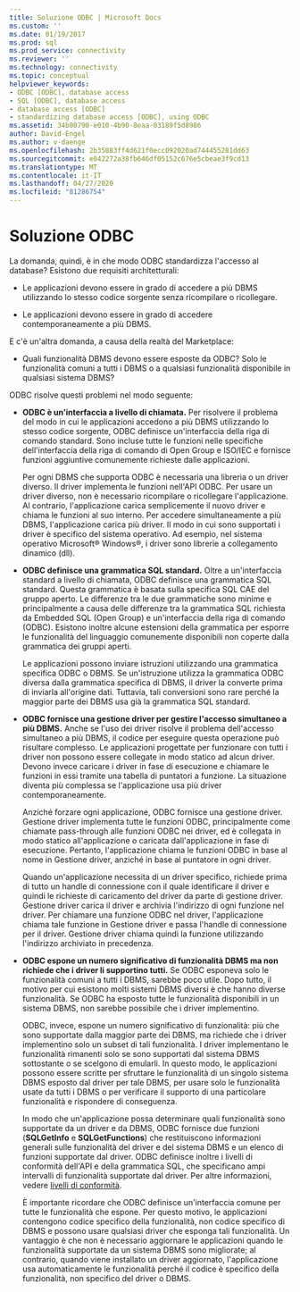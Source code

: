 ```yaml
---
title: Soluzione ODBC | Microsoft Docs
ms.custom: ''
ms.date: 01/19/2017
ms.prod: sql
ms.prod_service: connectivity
ms.reviewer: ''
ms.technology: connectivity
ms.topic: conceptual
helpviewer_keywords:
- ODBC [ODBC], database access
- SQL [ODBC], database access
- database access [ODBC]
- standardizing database access [ODBC], using ODBC
ms.assetid: 34b80790-e010-4b90-8eaa-03189f5d8986
author: David-Engel
ms.author: v-daenge
ms.openlocfilehash: 2b35883ff4d621f0ecc092020ad744455281dd63
ms.sourcegitcommit: e042272a38fb646df05152c676e5cbeae3f9cd13
ms.translationtype: MT
ms.contentlocale: it-IT
ms.lasthandoff: 04/27/2020
ms.locfileid: "81286754"
---
```

# <a name="the-odbc-solution"></a>Soluzione ODBC
La domanda, quindi, è in che modo ODBC standardizza l'accesso al database? Esistono due requisiti architetturali:  
  
-   Le applicazioni devono essere in grado di accedere a più DBMS utilizzando lo stesso codice sorgente senza ricompilare o ricollegare.  
  
-   Le applicazioni devono essere in grado di accedere contemporaneamente a più DBMS.  
  
 E c'è un'altra domanda, a causa della realtà del Marketplace:  
  
-   Quali funzionalità DBMS devono essere esposte da ODBC? Solo le funzionalità comuni a tutti i DBMS o a qualsiasi funzionalità disponibile in qualsiasi sistema DBMS?  
  
 ODBC risolve questi problemi nel modo seguente:  
  
-   **ODBC è un'interfaccia a livello di chiamata.** Per risolvere il problema del modo in cui le applicazioni accedono a più DBMS utilizzando lo stesso codice sorgente, ODBC definisce un'interfaccia della riga di comando standard. Sono incluse tutte le funzioni nelle specifiche dell'interfaccia della riga di comando di Open Group e ISO/IEC e fornisce funzioni aggiuntive comunemente richieste dalle applicazioni.  
  
     Per ogni DBMS che supporta ODBC è necessaria una libreria o un driver diverso. Il driver implementa le funzioni nell'API ODBC. Per usare un driver diverso, non è necessario ricompilare o ricollegare l'applicazione. Al contrario, l'applicazione carica semplicemente il nuovo driver e chiama le funzioni al suo interno. Per accedere simultaneamente a più DBMS, l'applicazione carica più driver. Il modo in cui sono supportati i driver è specifico del sistema operativo. Ad esempio, nel sistema operativo Microsoft® Windows®, i driver sono librerie a collegamento dinamico (dll).  
  
-   **ODBC definisce una grammatica SQL standard.** Oltre a un'interfaccia standard a livello di chiamata, ODBC definisce una grammatica SQL standard. Questa grammatica è basata sulla specifica SQL CAE del gruppo aperto. Le differenze tra le due grammatiche sono minime e principalmente a causa delle differenze tra la grammatica SQL richiesta da Embedded SQL (Open Group) e un'interfaccia della riga di comando (ODBC). Esistono inoltre alcune estensioni della grammatica per esporre le funzionalità del linguaggio comunemente disponibili non coperte dalla grammatica dei gruppi aperti.  
  
     Le applicazioni possono inviare istruzioni utilizzando una grammatica specifica ODBC o DBMS. Se un'istruzione utilizza la grammatica ODBC diversa dalla grammatica specifica di DBMS, il driver la converte prima di inviarla all'origine dati. Tuttavia, tali conversioni sono rare perché la maggior parte dei DBMS usa già la grammatica SQL standard.  
  
-   **ODBC fornisce una gestione driver per gestire l'accesso simultaneo a più DBMS.** Anche se l'uso dei driver risolve il problema dell'accesso simultaneo a più DBMS, il codice per eseguire questa operazione può risultare complesso. Le applicazioni progettate per funzionare con tutti i driver non possono essere collegate in modo statico ad alcun driver. Devono invece caricare i driver in fase di esecuzione e chiamare le funzioni in essi tramite una tabella di puntatori a funzione. La situazione diventa più complessa se l'applicazione usa più driver contemporaneamente.  
  
     Anziché forzare ogni applicazione, ODBC fornisce una gestione driver. Gestione driver implementa tutte le funzioni ODBC, principalmente come chiamate pass-through alle funzioni ODBC nei driver, ed è collegata in modo statico all'applicazione o caricata dall'applicazione in fase di esecuzione. Pertanto, l'applicazione chiama le funzioni ODBC in base al nome in Gestione driver, anziché in base al puntatore in ogni driver.  
  
     Quando un'applicazione necessita di un driver specifico, richiede prima di tutto un handle di connessione con il quale identificare il driver e quindi le richieste di caricamento del driver da parte di gestione driver. Gestione driver carica il driver e archivia l'indirizzo di ogni funzione nel driver. Per chiamare una funzione ODBC nel driver, l'applicazione chiama tale funzione in Gestione driver e passa l'handle di connessione per il driver. Gestione driver chiama quindi la funzione utilizzando l'indirizzo archiviato in precedenza.  
  
-   **ODBC espone un numero significativo di funzionalità DBMS ma non richiede che i driver li supportino tutti.** Se ODBC esponeva solo le funzionalità comuni a tutti i DBMS, sarebbe poco utile. Dopo tutto, il motivo per cui esistono molti sistemi DBMS diversi è che hanno diverse funzionalità. Se ODBC ha esposto tutte le funzionalità disponibili in un sistema DBMS, non sarebbe possibile che i driver implementino.  
  
     ODBC, invece, espone un numero significativo di funzionalità: più che sono supportate dalla maggior parte dei DBMS, ma richiede che i driver implementino solo un subset di tali funzionalità. I driver implementano le funzionalità rimanenti solo se sono supportati dal sistema DBMS sottostante o se scelgono di emularli. In questo modo, le applicazioni possono essere scritte per sfruttare le funzionalità di un singolo sistema DBMS esposto dal driver per tale DBMS, per usare solo le funzionalità usate da tutti i DBMS o per verificare il supporto di una particolare funzionalità e rispondere di conseguenza.  
  
     In modo che un'applicazione possa determinare quali funzionalità sono supportate da un driver e da DBMS, ODBC fornisce due funzioni (**SQLGetInfo** e **SQLGetFunctions**) che restituiscono informazioni generali sulle funzionalità del driver e del sistema DBMS e un elenco di funzioni supportate dal driver. ODBC definisce inoltre i livelli di conformità dell'API e della grammatica SQL, che specificano ampi intervalli di funzionalità supportate dal driver. Per altre informazioni, vedere [livelli di conformità](../../odbc/reference/develop-app/conformance-levels.md).  
  
     È importante ricordare che ODBC definisce un'interfaccia comune per tutte le funzionalità che espone. Per questo motivo, le applicazioni contengono codice specifico della funzionalità, non codice specifico di DBMS e possono usare qualsiasi driver che esponga tali funzionalità. Un vantaggio è che non è necessario aggiornare le applicazioni quando le funzionalità supportate da un sistema DBMS sono migliorate; al contrario, quando viene installato un driver aggiornato, l'applicazione usa automaticamente le funzionalità perché il codice è specifico della funzionalità, non specifico del driver o DBMS.

